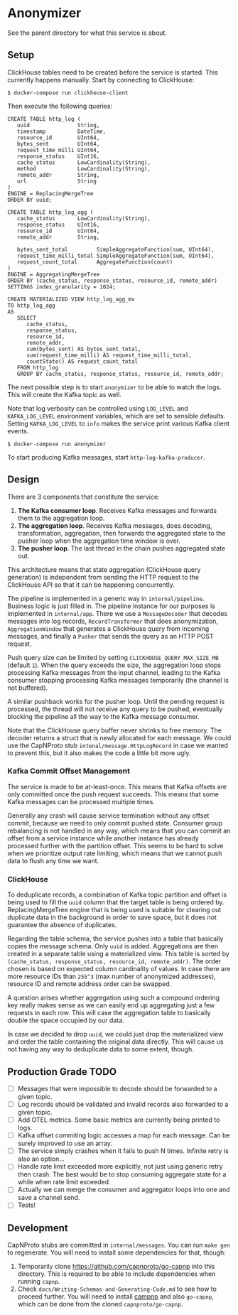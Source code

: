 # Anonymizer

See the parent directory for what this service is about.

## Setup

ClickHouse tables need to be created before the service is started.
This currently happens manually. Start by connecting to ClickHouse:

```
$ docker-compose run clickhouse-client
```

Then execute the following queries:

```
CREATE TABLE http_log (
   uuid               String,
   timestamp          DateTime,
   resource_id        UInt64,
   bytes_sent         UInt64,
   request_time_milli UInt64,
   response_status    UInt16,
   cache_status       LowCardinality(String),
   method             LowCardinality(String),
   remote_addr        String,
   url                String
)
ENGINE = ReplacingMergeTree
ORDER BY uuid;

CREATE TABLE http_log_agg (
   cache_status       LowCardinality(String),
   response_status    UInt16,
   resource_id        UInt64,
   remote_addr        String,

   bytes_sent_total         SimpleAggregateFunction(sum, UInt64),
   request_time_milli_total SimpleAggregateFunction(sum, UInt64),
   request_count_total      AggregateFunction(count)
)
ENGINE = AggregatingMergeTree
ORDER BY (cache_status, response_status, resource_id, remote_addr)
SETTINGS index_granularity = 1024;

CREATE MATERIALIZED VIEW http_log_agg_mv
TO http_log_agg
AS
   SELECT
      cache_status,
      response_status,
      resource_id,
      remote_addr,
      sum(bytes_sent) AS bytes_sent_total,
      sum(request_time_milli) AS request_time_milli_total,
      countState() AS request_count_total
   FROM http_log
   GROUP BY cache_status, response_status, resource_id, remote_addr;
```

The next possible step is to start `anonymizer` to be able to watch the logs.
This will create the Kafka topic as well.

Note that log verbosity can be controlled using `LOG_LEVEL` and `KAFKA_LOG_LEVEL`
environment variables, which are set to sensible defaults. Setting `KAFKA_LOG_LEVEL`
to `info` makes the service print various Kafka client events.

```
$ docker-compose run anonymizer
```

To start producing Kafka messages, start `http-log-kafka-producer`.

## Design

There are 3 components that constitute the service:

1. **The Kafka consumer loop**. Receives Kafka messages and forwards them to the aggregation loop.
2. **The aggregation loop**. Receives Kafka messages, does decoding, transformation, aggregation,
   then forwards the aggregated state to the pusher loop when the aggregation time window is over.
3. **The pusher loop**. The last thread in the chain pushes aggregated state out.

This architecture means that state aggregation (ClickHouse query generation) is independent
from sending the HTTP request to the ClickHouse API so that it can be happening concurrently.

The pipeline is implemented in a generic way in `internal/pipeline`. Business logic is just filled in.
The pipeline instance for our purposes is implemented in `internal/app`. There we use a `MessageDecoder`
that decodes messages into log records, `RecordTransformer` that does anonymization, `AggregationWindow`
that generates a ClickHouse query from incoming messages, and finally a `Pusher` that sends the query
as an HTTP POST request.

Push query size can be limited by setting `CLICKHOUSE_QUERY_MAX_SIZE_MB` (default `1`). When the query
exceeds the size, the aggregation loop stops processing Kafka messages from the input channel,
leading to the Kafka consumer stopping processing Kafka messages temporarily (the channel is not buffered).

A similar pushback works for the pusher loop. Until the pending request is processed,
the thread will not receive any query to be pushed, eventually blocking the pipeline
all the way to the Kafka message consumer.

Note that the ClickHouse query buffer never shrinks to free memory.
The decoder returns a struct that is newly allocated for each message.
We could use the CapNProto stub `intenal/message.HttpLogRecord` in case we wanted to prevent this,
but it also makes the code a little bit more ugly.

### Kafka Commit Offset Management

The service is made to be at-least-once. This means that Kafka offsets are only committed
once the push request succeeds. This means that some Kafka messages can be processed multiple times.

Generally any crash will cause service termination without any offset commit,
because we need to only commit pushed state. Consumer group rebalancing is not handled in any way,
which means that you can commit an offset from a service instance
while another instance has already processed further with the partition offset.
This seems to be hard to solve when we prioritize output rate limiting, which
means that we cannot push data to flush any time we want.

### ClickHouse

To deduplicate records, a combination of Kafka topic partition and offset is being used
to fill the `uuid` column that the target table is being ordered by.
ReplacingMergeTree engine that is being used is suitable for clearing out duplicate data
in the background in order to save space, but it does not guarantee the absence of duplicates.

Regarding the table schema, the service pushes into a table that basically copies the message schema.
Only `uuid` is added. Aggregations are then created in a separate table using a materialized view.
This table is sorted by `(cache_status, response_status, resource_id, remote_addr)`. The order
chosen is based on expected column cardinality of values. In case there are more resource IDs
than `255^3` (max number of anonymized addresses), resource ID and remote address order can be swapped.

A question arises whether aggregation using such a compound ordering key really makes sense
as we can easily end up aggregating just a few requests in each row. This will case the aggregation
table to basically double the space occupied by our data.

In case we decided to drop `uuid`, we could just drop the materialized view and order the table
containing the original data directly. This will cause us not having any way to deduplicate data
to some extent, though.

## Production Grade TODO

- [ ] Messages that were impossible to decode should be forwarded to a given topic.
- [ ] Log records should be validated and invalid records also forwarded to a given topic.
- [ ] Add OTEL metrics. Some basic metrics are currently being printed to logs.
- [ ] Kafka offset commiting logic accesses a map for each message. Can be surely improved to use an array.
- [ ] The service simply crashes when it fails to push N times. Infinite retry is also an option...
- [ ] Handle rate limit exceeded more explicitly, not just using generic retry then crash.
      The best would be to stop consuming aggregate state for a while when rate limit exceeded.
- [ ] Actually we can merge the consumer and aggregator loops into one and save a channel send.
- [ ] Tests!

## Development

CapNProto stubs are committed in `internal/messages`. You can run `make gen` to regenerate.
You will need to install some dependencies for that, though:

1. Temporarily clone https://github.com/capnproto/go-capnp into this directory.
   This is required to be able to include dependencies when running `capnp`.
2. Check `docs/Writing-Schemas-and-Generating-Code.md` to see how to proceed further.
   You will need to install [campnp](https://capnproto.org/install.html) and also
   `go-capnp`, which can be done from the cloned `capnproto/go-capnp`.
